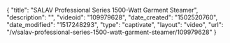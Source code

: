 {
    "title": "SALAV Professional Series 1500-Watt Garment Steamer",
    "description": "",
    "videoid": "109979628",
    "date_created": "1502520760",
    "date_modified": "1517248293",
    "type": "captivate",
    "layout": "video",
    "url": "\/v\/salav-professional-series-1500-watt-garment-steamer\/109979628"
}